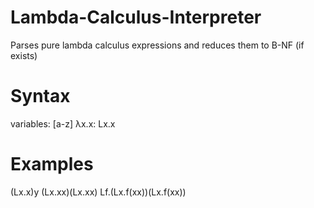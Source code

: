 # Lambda-Calculus-Interpreter
Parses pure lambda calculus expressions and reduces them to B-NF (if exists)


# Syntax
  
  variables: [a-z]
  λx.x:   Lx.x

# Examples

  (Lx.x)y
  (Lx.xx)(Lx.xx)
  Lf.(Lx.f(xx))(Lx.f(xx))
